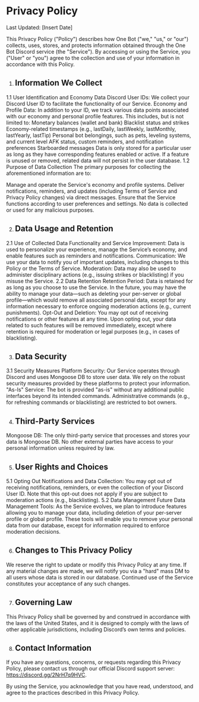 # Privacy Policy
Last Updated: [Insert Date]

This Privacy Policy ("Policy") describes how One Bot ("we," "us," or "our") collects, uses, stores, and protects information obtained through the One Bot Discord service (the "Service"). By accessing or using the Service, you ("User" or "you") agree to the collection and use of your information in accordance with this Policy.

1. ## Information We Collect
1.1 User Identification and Economy Data
Discord User IDs: We collect your Discord User ID to facilitate the functionality of our Service.
Economy and Profile Data: In addition to your ID, we track various data points associated with our economy and personal profile features. This includes, but is not limited to:
Monetary balances (wallet and bank)
Blacklist status and strikes
Economy-related timestamps (e.g., lastDaily, lastWeekly, lastMonthly, lastYearly, lastTip)
Personal bot belongings, such as pets, leveling systems, and current level
AFK status, custom reminders, and notification preferences
Starboarded messages
Data is only stored for a particular user as long as they have corresponding features enabled or active. If a feature is unused or removed, related data will not persist in the user database.
1.2 Purpose of Data Collection
The primary purposes for collecting the aforementioned information are to:

Manage and operate the Service's economy and profile systems.
Deliver notifications, reminders, and updates (including Terms of Service and Privacy Policy changes) via direct messages.
Ensure that the Service functions according to user preferences and settings.
No data is collected or used for any malicious purposes.

2. ## Data Usage and Retention
2.1 Use of Collected Data
Functionality and Service Improvement: Data is used to personalize your experience, manage the Service’s economy, and enable features such as reminders and notifications.
Communication: We use your data to notify you of important updates, including changes to this Policy or the Terms of Service.
Moderation: Data may also be used to administer disciplinary actions (e.g., issuing strikes or blacklisting) if you misuse the Service.
2.2 Data Retention
Retention Period: Data is retained for as long as you choose to use the Service. In the future, you may have the ability to manage your data—such as deleting your per-server or global profile—which would remove all associated personal data, except for any information necessary to enforce ongoing moderation actions (e.g., current punishments).
Opt-Out and Deletion: You may opt out of receiving notifications or other features at any time. Upon opting out, your data related to such features will be removed immediately, except where retention is required for moderation or legal purposes (e.g., in cases of blacklisting).

3. ## Data Security
3.1 Security Measures
Platform Security: Our Service operates through Discord and uses Mongoose DB to store user data. We rely on the robust security measures provided by these platforms to protect your information.
"As-Is" Service: The bot is provided "as-is" without any additional public interfaces beyond its intended commands. Administrative commands (e.g., for refreshing commands or blacklisting) are restricted to bot owners.

4. ## Third-Party Services
Mongoose DB: The only third-party service that processes and stores your data is Mongoose DB. No other external parties have access to your personal information unless required by law.

5. ## User Rights and Choices
5.1 Opting Out
Notifications and Data Collection: You may opt out of receiving notifications, reminders, or even the collection of your Discord User ID. Note that this opt-out does not apply if you are subject to moderation actions (e.g., blacklisting).
5.2 Data Management
Future Data Management Tools: As the Service evolves, we plan to introduce features allowing you to manage your data, including deletion of your per-server profile or global profile. These tools will enable you to remove your personal data from our database, except for information required to enforce moderation decisions.

6. ## Changes to This Privacy Policy
We reserve the right to update or modify this Privacy Policy at any time. If any material changes are made, we will notify you via a "hard" mass DM to all users whose data is stored in our database. Continued use of the Service constitutes your acceptance of any such changes.

7. ## Governing Law
This Privacy Policy shall be governed by and construed in accordance with the laws of the United States, and it is designed to comply with the laws of other applicable jurisdictions, including Discord’s own terms and policies.

8. ## Contact Information
If you have any questions, concerns, or requests regarding this Privacy Policy, please contact us through our official Discord support server: https://discord.gg/2NrH7q9HVC.

By using the Service, you acknowledge that you have read, understood, and agree to the practices described in this Privacy Policy.